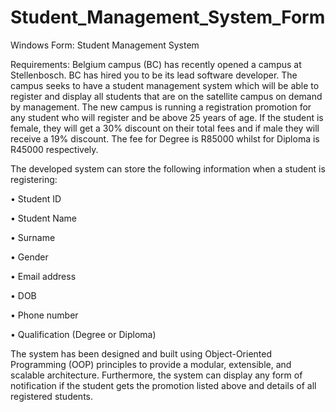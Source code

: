 # Student_Management_System_Form

Windows Form: Student Management System

Requirements: 
Belgium campus (BC) has recently opened a campus at Stellenbosch. BC has hired you to be its lead software developer. The campus seeks to have a student management system which will be able to register and display all students that are on the satellite campus on demand by management. The new campus is running a registration promotion for any student who will register and be above 25 years of age. If the student is female, they will get a 30% discount on their total fees and if male they will receive a 19% discount. The fee for Degree is R85000 whilst for Diploma is R45000 respectively.

The developed system can store the following information when a student is registering:

•	Student ID 

•	Student Name

•	Surname

•	Gender

•	Email address

•	DOB

•	Phone number

•	Qualification (Degree or Diploma) 

The system has been designed and built using Object-Oriented Programming (OOP) principles to provide a modular, extensible, and scalable architecture. Furthermore,  the system can display any form of notification if the student gets the promotion listed above and details of all registered students.


